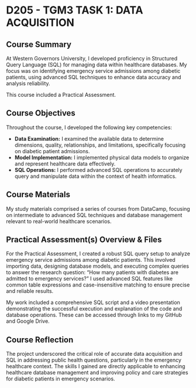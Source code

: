 # D205 - TGM3 TASK 1: DATA ACQUISITION

## Course Summary

At Western Governors University, I developed proficiency in Structured Query Language (SQL) for managing data within healthcare databases. My focus was on identifying emergency service admissions among diabetic patients, using advanced SQL techniques to enhance data accuracy and analysis reliability.

This course included a Practical Assessment.

## Course Objectives

Throughout the course, I developed the following key competencies:
- **Data Examination:** I examined the available data to determine dimensions, quality, relationships, and limitations, specifically focusing on diabetic patient admissions.
- **Model Implementation:** I implemented physical data models to organize and represent healthcare data effectively.
- **SQL Operations:** I performed advanced SQL operations to accurately query and manipulate data within the context of health informatics.

## Course Materials

My study materials comprised a series of courses from DataCamp, focusing on intermediate to advanced SQL techniques and database management relevant to real-world healthcare scenarios.

## Practical Assessment(s) Overview & Files

For the Practical Assessment, I created a robust SQL query setup to analyze emergency service admissions among diabetic patients. This involved importing data, designing database models, and executing complex queries to answer the research question: “How many patients with diabetes are admitted to emergency services?” I used advanced SQL features like common table expressions and case-insensitive matching to ensure precise and reliable results.

My work included a comprehensive SQL script and a video presentation demonstrating the successful execution and explanation of the code and database operations. These can be accessed through links to my GitHub and Google Drive.

## Course Reflection

The project underscored the critical role of accurate data acquisition and SQL in addressing public health questions, particularly in the emergency healthcare context. The skills I gained are directly applicable to enhancing healthcare database management and improving policy and care strategies for diabetic patients in emergency scenarios.
